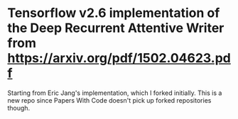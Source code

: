 # Tensorflow v2.6 implementation of the Deep Recurrent Attentive Writer from https://arxiv.org/pdf/1502.04623.pdf

Starting from Eric Jang's implementation, which I forked initially.  This is a
new repo since Papers With Code doesn't pick up forked repositories though.  


